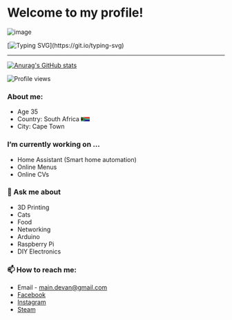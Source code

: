 # Welcome to my profile!

<img width="760" height="419" alt="image" src="https://github.com/user-attachments/assets/558d10cc-d947-4c88-8f7e-22973cedcd70" />


[![Typing SVG](https://readme-typing-svg.demolab.com?font=Fira+Code&pause=1000&width=435&lines=Loading......)](https://git.io/typing-svg)

-----

[![Anurag's GitHub stats](https://github-readme-stats.vercel.app/api?username=P4radoX-ZA&theme=dark)](https://github.com/anuraghazra/github-readme-stats)

![Profile views](https://komarev.com/ghpvc/?username=P4radoX-ZA&style=for-the-badge&color=blue)


### About me:
- Age 35
- Country: South Africa <img src="https://github.com/P4radoX-ZA/P4radoX-ZA/blob/main/sa-flag.svg" alt="South Africa Flag" width="20" height="10">
- City: Cape Town


### I’m currently working on ...
- Home Assistant (Smart home automation)
- Online Menus
- Online CVs

###  💬 Ask me about
- 3D Printing
- Cats
- Food
- Networking
- Arduino
- Raspberry Pi
- DIY Electronics


### 📫 How to reach me:

 - Email - [main.devan@gmail.com](mailto:main.devan@gmail.com)
 - [Facebook]([url](https://www.facebook.com/devan.main))
 - [Instagram]([url](https://www.instagram.com/themain_za))
 - [Steam]([url](https://steamcommunity.com/id/p4radox_za))



<!--
- 🌱 I’m currently learning ...
- 👯 I’m looking to collaborate on ...
- 🤔 I’m looking for help with ...
- 💬 Ask me about ...
- 📫 How to reach me: ...
- ⚡ Fun fact: ...

Typing animation
https://readme-typing-svg.demolab.com/demo/?lines=This+is+a+sentence+with+many+words+t;adawd+show+

Profile Examples
https://github.com/abhisheknaiidu/awesome-github-profile-readme


-->
